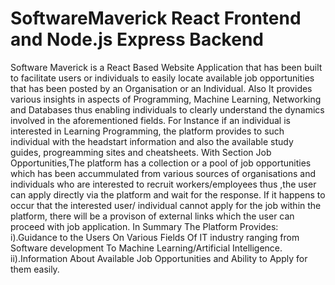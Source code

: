 # SoftwareMaverick React Frontend and Node.js Express Backend
Software Maverick is a React Based Website Application that has been built to facilitate users or individuals to easily locate available job opportunities that has been posted by an Organisation or an Individual. Also It provides various insights in aspects of Programming, Machine Learning, Networking and Databases thus enabling individuals to clearly understand the dynamics involved in the aforementioned fields. For Instance if an individual is interested in Learning Programming, the platform provides to such individual with the headstart information and also the available study guides, progreamming sites and cheatsheets.
With Section Job Opportunities,The platform has a collection or a pool of job opportunities which has been accummulated from various sources of organisations and individuals who are interested to recruit workers/employees thus ,the user can apply directly via the platform and wait for the response. If it happens to occur that the interested user/ individual cannot apply for the job within the platform, there will be a provison of external links which the user can proceed with job application.
In Summary The Platform Provides: 
i).Guidance to the Users On Various Fields Of IT industry ranging from Software development To Machine Learning/Artificial Intelligence.
ii).Information About Available Job Opportunities and Ability to Apply for them easily.
